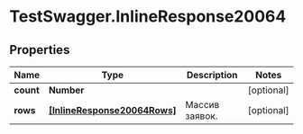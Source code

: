 # TestSwagger.InlineResponse20064

## Properties

Name | Type | Description | Notes
------------ | ------------- | ------------- | -------------
**count** | **Number** |  | [optional] 
**rows** | [**[InlineResponse20064Rows]**](InlineResponse20064Rows.md) | Массив заявок. | [optional] 


